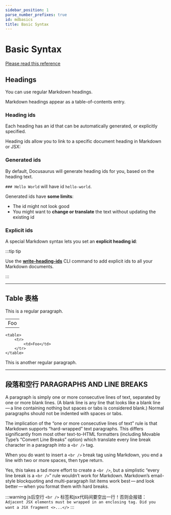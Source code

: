 ```yaml
---
sidebar_position: 1
parse_number_prefixes: true
id: mdbasics
title: Basic Syntax
---
```


# Basic Syntax

[Please read this reference](https://daringfireball.net/projects/markdown/syntax)

## Headings[](https://docusaurus.io/docs/markdown-features/headings#markdown-headings)

You can use regular Markdown headings.

Markdown headings appear as a table-of-contents entry.

### Heading ids[](https://docusaurus.io/docs/markdown-features/headings#heading-ids)

Each heading has an id that can be automatically generated, or explicitly specified.

Heading ids allow you to link to a specific document heading in Markdown or JSX:

### Generated ids[](https://docusaurus.io/docs/markdown-features/headings#generated-ids)

By default, Docusaurus will generate heading ids for you, based on the heading text.

`### Hello World` will have id `hello-world`.

Generated ids have **some limits**:

- The id might not look good
- You might want to **change or translate** the text without updating the existing id

### Explicit ids[](https://docusaurus.io/docs/markdown-features/headings#explicit-ids)

A special Markdown syntax lets you set an **explicit heading id**:

:::tip tip

Use the **[write-heading-ids](https://docusaurus.io/docs/cli#docusaurus-write-heading-ids-sitedir)** CLI command to add explicit ids to all your Markdown documents.

:::

---

## Table 表格

This is a regular paragraph.

<table>
    <tr>
        <td>Foo</td>
    </tr>
</table>

```
<table>
    <tr>
        <td>Foo</td>
    </tr>
</table>
```

This is another regular paragraph.

---

## 段落和空行 PARAGRAPHS AND LINE BREAKS

A paragraph is simply one or more consecutive lines of text, separated by one or more blank lines. (A blank line is any line that looks like a blank line — a line containing nothing but spaces or tabs is considered blank.) Normal paragraphs should not be indented with spaces or tabs.

The implication of the “one or more consecutive lines of text” rule is that Markdown supports “hard-wrapped” text paragraphs. This differs significantly from most other text-to-HTML formatters (including Movable Type’s “Convert Line Breaks” option) which translate every line break character in a paragraph into a `<br />` tag.

When you do want to insert a `<br />` break tag using Markdown, you end a line with two or more spaces, then type return.

Yes, this takes a tad more effort to create a `<br />`, but a simplistic “every line break is a `<br />`” rule wouldn’t work for Markdown. Markdown’s email-style blockquoting and multi-paragraph list items work best — and look better — when you format them with hard breaks.

:::warning js后空行
`<br />` 标签和jsx代码间要空出一行！否则会报错：
`Adjacent JSX elements must be wrapped in an enclosing tag. Did you want a JSX fragment <>...</>`
:::



